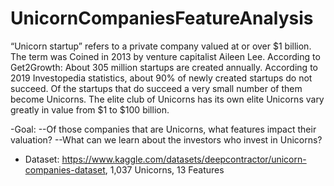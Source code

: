 # UnicornCompaniesFeatureAnalysis

“Unicorn startup” refers to a private company valued at or over $1 billion. The term was Coined in 2013 by venture capitalist Aileen Lee.
According to Get2Growth: About 305 million startups are created annually. According to 2019 Investopedia statistics, about 90% of newly created startups do not succeed. Of the startups that do succeed a very small number of them become Unicorns. The elite club of Unicorns has its own elite Unicorns vary greatly in value from $1 to $100 billion.


-Goal:
--Of those companies that are Unicorns, what features impact their valuation?
--What can we learn about the investors who invest in Unicorns?


- Dataset: https://www.kaggle.com/datasets/deepcontractor/unicorn-companies-dataset,   1,037 Unicorns, 13 Features



